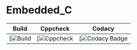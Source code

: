 # Embedded_C

|Build|Cppcheck|Codacy|
|:--:|:--:|:--:|
|[![Build]([![Build](https://github.com/Rahul-S-Iyer/Embedded_C/actions/workflows/Build.yml/badge.svg)](https://github.com/Rahul-S-Iyer/Embedded_C/actions/workflows/Build.yml))|[![Cppcheck]()|[![Codacy Badge]()|
